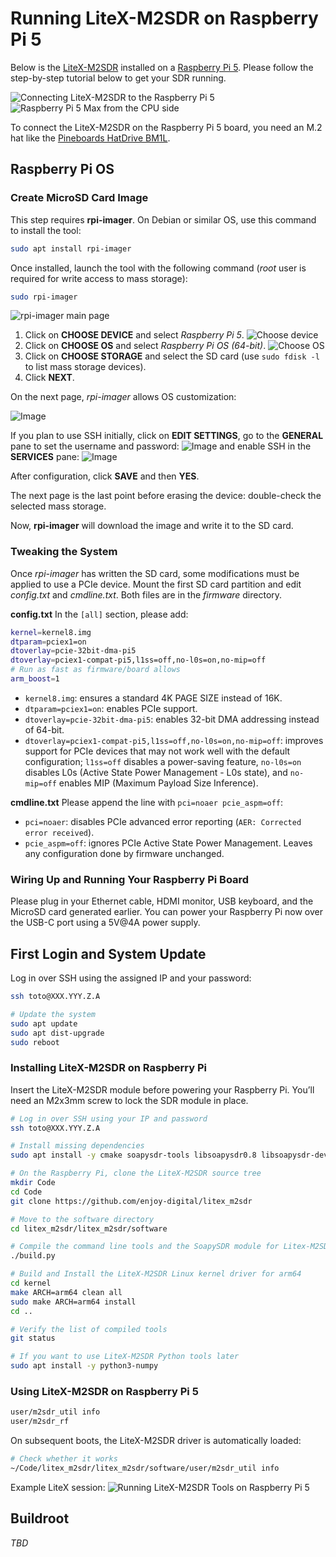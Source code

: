# Running LiteX-M2SDR on Raspberry Pi 5

Below is the [LiteX-M2SDR](../..) installed on a [Raspberry Pi 5](https://www.raspberrypi.com/products/raspberry-pi-5/).
Please follow the step-by-step tutorial below to get your SDR running.

![Connecting LiteX-M2SDR to the Raspberry Pi 5](https://github.com/user-attachments/assets/7205b4a2-814d-4db2-87c0-573993c92a3e)
![Raspberry Pi 5 Max from the CPU side](https://github.com/user-attachments/assets/4f821f79-f274-4270-8642-5e7e556e8577)

To connect the LiteX-M2SDR on the Raspberry Pi 5 board, you need an M.2 hat like the [Pineboards HatDrive BM1L](https://pineboards.io/products/hatdrive-bottom-2230-2242-2280-for-rpi5).

## Raspberry Pi OS

### Create MicroSD Card Image

This step requires **rpi-imager**. On Debian or similar OS, use this command to install the tool:
```bash
sudo apt install rpi-imager
```

Once installed, launch the tool with the following command (*root* user is required for write access to mass storage):
```bash
sudo rpi-imager
```

![rpi-imager main page](https://github.com/user-attachments/assets/beb10486-4150-470f-8172-45ab108e9808)

1. Click on **CHOOSE DEVICE** and select *Raspberry Pi 5*.
   ![Choose device](https://github.com/user-attachments/assets/54af5242-127c-4fe0-8d7b-01def2dc58a2)
2. Click on **CHOOSE OS** and select *Raspberry Pi OS (64-bit)*.
   ![Choose OS](https://github.com/user-attachments/assets/c9afdcec-8a2b-4794-8363-033dc3a2c4be)
3. Click on **CHOOSE STORAGE** and select the SD card (use `sudo fdisk -l` to list mass storage devices).
4. Click **NEXT**.

On the next page, *rpi-imager* allows OS customization:

![Image](https://github.com/user-attachments/assets/f81200fa-305a-4c13-b2a0-d0e958e3bca7)

If you plan to use SSH initially, click on **EDIT SETTINGS**,
go to the **GENERAL** pane to set the username and password:
![Image](https://github.com/user-attachments/assets/528a0460-79bf-48b9-ab02-f3cd50a2fce6)
and enable SSH in the **SERVICES** pane:
![Image](https://github.com/user-attachments/assets/9ed3a6b7-84dc-40a8-91b0-198ca10284c9)

After configuration, click **SAVE** and then **YES**.

The next page is the last point before erasing the device: double-check the selected mass storage.

Now, **rpi-imager** will download the image and write it to the SD card.

### Tweaking the System

Once *rpi-imager* has written the SD card, some modifications must be applied to use a PCIe device. Mount the
first SD card partition and edit *config.txt* and *cmdline.txt*. Both files are in the *firmware* directory.

**config.txt**
In the `[all]` section, please add:

```bash
kernel=kernel8.img
dtparam=pciex1=on
dtoverlay=pcie-32bit-dma-pi5
dtoverlay=pciex1-compat-pi5,l1ss=off,no-l0s=on,no-mip=off
# Run as fast as firmware/board allows
arm_boost=1
```

- `kernel8.img`: ensures a standard 4K PAGE SIZE instead of 16K.
- `dtparam=pciex1=on`: enables PCIe support.
- `dtoverlay=pcie-32bit-dma-pi5`: enables 32-bit DMA addressing instead of 64-bit.
- `dtoverlay=pciex1-compat-pi5,l1ss=off,no-l0s=on,no-mip=off`: improves support for PCIe devices that may not work well with the default
  configuration; `l1ss=off` disables a power-saving feature, `no-l0s=on` disables L0s (Active State Power Management - L0s state), and `no-mip=off`
  enables MIP (Maximum Payload Size Inference).

**cmdline.txt**
Please append the line with `pci=noaer pcie_aspm=off`:

- `pci=noaer`: disables PCIe advanced error reporting (`AER: Corrected error received`).
- `pcie_aspm=off`: ignores PCIe Active State Power Management. Leaves any configuration done by firmware unchanged.

### Wiring Up and Running Your Raspberry Pi Board

Please plug in your Ethernet cable, HDMI monitor, USB keyboard, and the MicroSD card generated earlier.
You can power your Raspberry Pi now over the USB-C port using a 5V@4A power supply.

## First Login and System Update

Log in over SSH using the assigned IP and your password:
```bash
ssh toto@XXX.YYY.Z.A

# Update the system
sudo apt update
sudo apt dist-upgrade
sudo reboot
```

### Installing LiteX-M2SDR on Raspberry Pi

Insert the LiteX-M2SDR module before powering your Raspberry Pi.
You’ll need an M2x3mm screw to lock the SDR module in place.

```bash
# Log in over SSH using your IP and password
ssh toto@XXX.YYY.Z.A

# Install missing dependencies
sudo apt install -y cmake soapysdr-tools libsoapysdr0.8 libsoapysdr-dev

# On the Raspberry Pi, clone the LiteX-M2SDR source tree
mkdir Code
cd Code
git clone https://github.com/enjoy-digital/litex_m2sdr

# Move to the software directory
cd litex_m2sdr/litex_m2sdr/software

# Compile the command line tools and the SoapySDR module for Litex-M2SDR
./build.py

# Build and Install the LiteX-M2SDR Linux kernel driver for arm64
cd kernel
make ARCH=arm64 clean all
sudo make ARCH=arm64 install
cd ..

# Verify the list of compiled tools
git status

# If you want to use LiteX-M2SDR Python tools later
sudo apt install -y python3-numpy
```

### Using LiteX-M2SDR on Raspberry Pi 5

```bash
user/m2sdr_util info
user/m2sdr_rf
```

On subsequent boots, the LiteX-M2SDR driver is automatically loaded:
```bash
# Check whether it works
~/Code/litex_m2sdr/litex_m2sdr/software/user/m2sdr_util info
```

Example LiteX session:
![Running LiteX-M2SDR Tools on Raspberry Pi 5](https://github.com/user-attachments/assets/19198ebe-3898-4209-a208-2ebb1a2417c2)

## Buildroot

*TBD*